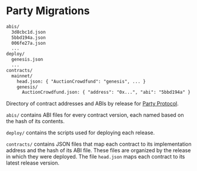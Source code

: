 # Party Migrations

```txt
abis/
  3d8cbc1d.json
  5bbd194a.json
  006fe27a.json
  ...
deploy/
  genesis.json
  ...
contracts/
  mainnet/
    head.json: { "AuctionCrowdfund": "genesis", ... }
    genesis/
      AuctionCrowdfund.json: { "address": "0x...", "abi": "5bbd194a" }
```

Directory of contract addresses and ABIs by release for [Party Protocol](https://github.com/PartyDAO/party-protocol).

`abis/` contains ABI files for every contract version, each named based on the hash of its contents.

`deploy/` contains the scripts used for deploying each release.

`contracts/` contains JSON files that map each contract to its implementation address and the hash of its ABI file. These files are organized by the release in which they were deployed. The file `head.json` maps each contract to its latest release version.
